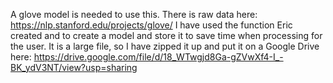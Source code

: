A glove model is needed to use this. There is raw data here: https://nlp.stanford.edu/projects/glove/ I have used the function Eric created and to create a model and store it to save time when processing for the user. It is a large file, so I have zipped it up and put it on a Google Drive here: https://drive.google.com/file/d/18_WTwgjd8Ga-gZVwXf4-I_-BK_ydV3NT/view?usp=sharing
